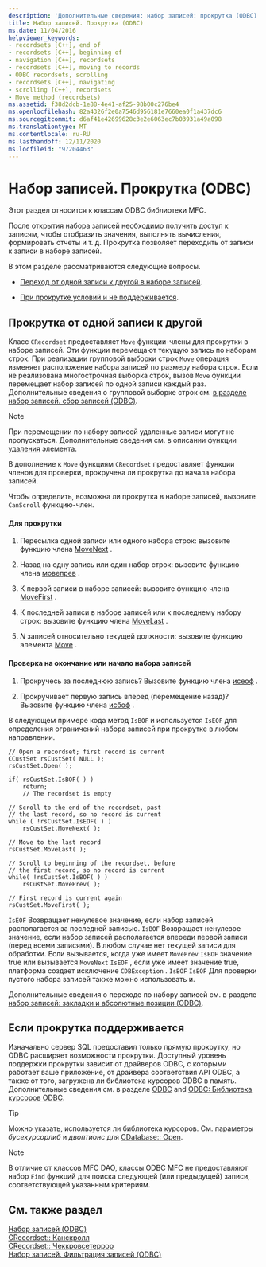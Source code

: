 ```yaml
---
description: 'Дополнительные сведения: набор записей: прокрутка (ODBC)'
title: Набор записей. Прокрутка (ODBC)
ms.date: 11/04/2016
helpviewer_keywords:
- recordsets [C++], end of
- recordsets [C++], beginning of
- navigation [C++], recordsets
- recordsets [C++], moving to records
- ODBC recordsets, scrolling
- recordsets [C++], navigating
- scrolling [C++], recordsets
- Move method (recordsets)
ms.assetid: f38d2dcb-1e88-4e41-af25-98b00c276be4
ms.openlocfilehash: 82a4326f2e0a7546d956181e7660ea0f1a437dc6
ms.sourcegitcommit: d6af41e42699628c3e2e6063ec7b03931a49a098
ms.translationtype: MT
ms.contentlocale: ru-RU
ms.lasthandoff: 12/11/2020
ms.locfileid: "97204463"
---
```

# <a name="recordset-scrolling-odbc"></a>Набор записей. Прокрутка (ODBC)

Этот раздел относится к классам ODBC библиотеки MFC.

После открытия набора записей необходимо получить доступ к записям, чтобы отобразить значения, выполнять вычисления, формировать отчеты и т. д. Прокрутка позволяет переходить от записи к записи в наборе записей.

В этом разделе рассматриваются следующие вопросы.

- [Переход от одной записи к другой в наборе записей](#_core_scrolling_from_one_record_to_another).

- [При прокрутке условий и не поддерживается](#_core_when_scrolling_is_supported).

## <a name="scrolling-from-one-record-to-another"></a><a name="_core_scrolling_from_one_record_to_another"></a> Прокрутка от одной записи к другой

Класс `CRecordset` предоставляет `Move` функции-члены для прокрутки в наборе записей. Эти функции перемещают текущую запись по наборам строк. При реализации групповой выборки строк `Move` операция изменяет расположение набора записей по размеру набора строк. Если не реализована многострочная выборка строк, вызов `Move` функции перемещает набор записей по одной записи каждый раз. Дополнительные сведения о групповой выборке строк см. [в разделе набор записей. сбор записей (ODBC)](../../data/odbc/recordset-fetching-records-in-bulk-odbc.md).

> [!NOTE]
> При перемещении по набору записей удаленные записи могут не пропускаться. Дополнительные сведения см. в описании функции [удаления](../../mfc/reference/crecordset-class.md#isdeleted) элемента.

В дополнение к `Move` функциям `CRecordset` предоставляет функции членов для проверки, прокручена ли прокрутка до начала набора записей.

Чтобы определить, возможна ли прокрутка в наборе записей, вызовите `CanScroll` функцию-член.

#### <a name="to-scroll"></a>Для прокрутки

1. Пересылка одной записи или одного набора строк: вызовите функцию члена [MoveNext](../../mfc/reference/crecordset-class.md#movenext) .

1. Назад на одну запись или один набор строк: вызовите функцию члена [мовепрев](../../mfc/reference/crecordset-class.md#moveprev) .

1. К первой записи в наборе записей: вызовите функцию члена [MoveFirst](../../mfc/reference/crecordset-class.md#movefirst) .

1. К последней записи в наборе записей или к последнему набору строк: вызовите функцию члена [MoveLast](../../mfc/reference/crecordset-class.md#movelast) .

1. *N* записей относительно текущей должности: вызовите функцию элемента [Move](../../mfc/reference/crecordset-class.md#move) .

#### <a name="to-test-for-the-end-or-the-beginning-of-the-recordset"></a>Проверка на окончание или начало набора записей

1. Прокручесь за последнюю запись? Вызовите функцию члена [исеоф](../../mfc/reference/crecordset-class.md#iseof) .

1. Прокручивает первую запись вперед (перемещение назад)? Вызовите функцию члена [исбоф](../../mfc/reference/crecordset-class.md#isbof) .

В следующем примере кода метод `IsBOF` и используется `IsEOF` для определения ограничений набора записей при прокрутке в любом направлении.

```
// Open a recordset; first record is current
CCustSet rsCustSet( NULL );
rsCustSet.Open( );

if( rsCustSet.IsBOF( ) )
    return;
    // The recordset is empty

// Scroll to the end of the recordset, past
// the last record, so no record is current
while ( !rsCustSet.IsEOF( ) )
    rsCustSet.MoveNext( );

// Move to the last record
rsCustSet.MoveLast( );

// Scroll to beginning of the recordset, before
// the first record, so no record is current
while( !rsCustSet.IsBOF( ) )
    rsCustSet.MovePrev( );

// First record is current again
rsCustSet.MoveFirst( );
```

`IsEOF` Возвращает ненулевое значение, если набор записей располагается за последней записью. `IsBOF` Возвращает ненулевое значение, если набор записей располагается впереди первой записи (перед всеми записями). В любом случае нет текущей записи для обработки. Если вызывается, когда уже имеет `MovePrev` `IsBOF` значение true или вызывается `MoveNext` `IsEOF` , если уже имеет значение true, платформа создает исключение `CDBException` . `IsBOF` `IsEOF` Для проверки пустого набора записей также можно использовать и.

Дополнительные сведения о переходе по набору записей см. в разделе [набор записей: закладки и абсолютные позиции (ODBC)](../../data/odbc/recordset-bookmarks-and-absolute-positions-odbc.md).

## <a name="when-scrolling-is-supported"></a><a name="_core_when_scrolling_is_supported"></a> Если прокрутка поддерживается

Изначально сервер SQL предоставил только прямую прокрутку, но ODBC расширяет возможности прокрутки. Доступный уровень поддержки прокрутки зависит от драйверов ODBC, с которыми работает ваше приложение, от драйвера соответствия API ODBC, а также от того, загружена ли библиотека курсоров ODBC в память. Дополнительные сведения см. в разделе [ODBC](../../data/odbc/odbc-basics.md) and [ODBC: Библиотека курсоров ODBC](../../data/odbc/odbc-the-odbc-cursor-library.md).

> [!TIP]
> Можно указать, используется ли библиотека курсоров. См. параметры *бусекурсорлиб* и *двоптионс* для [CDatabase:: Open](../../mfc/reference/cdatabase-class.md#open).

> [!NOTE]
> В отличие от классов MFC DAO, классы ODBC MFC не предоставляют набор `Find` функций для поиска следующей (или предыдущей) записи, соответствующей указанным критериям.

## <a name="see-also"></a>См. также раздел

[Набор записей (ODBC)](../../data/odbc/recordset-odbc.md)<br/>
[CRecordset:: Канскролл](../../mfc/reference/crecordset-class.md#canscroll)<br/>
[CRecordset:: Чеккровсетеррор](../../mfc/reference/crecordset-class.md#checkrowseterror)<br/>
[Набор записей. Фильтрация записей (ODBC)](../../data/odbc/recordset-filtering-records-odbc.md)
